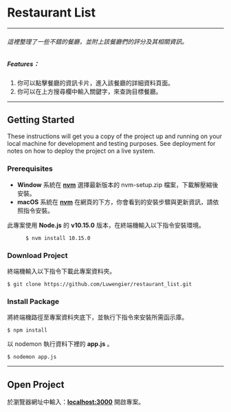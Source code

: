 # Restaurant List
---
###### 這裡整理了一些不錯的餐廳，並附上該餐廳們的評分及其相關資訊。
##### Features：
1. 你可以點擊餐廳的資訊卡片，進入該餐廳的詳細資料頁面。
2. 你可以在上方搜尋欄中輸入關鍵字，來查詢目標餐廳。

---
## Getting Started

These instructions will get you a copy of the project up and running on your local machine for development and testing purposes. See deployment for notes on how to deploy the project on a live system.


### Prerequisites

+ __Window__ 系統在 __[nvm](https://github.com/coreybutler/nvm-windows/releases)__ 選擇最新版本的 nvm-setup.zip 檔案，下載解壓縮後安裝。
+ __macOS__ 系統在 __[nvm](https://github.com/creationix/nvm)__ 在網頁的下方，你會看到的安裝步驟與更新資訊，請依照指令安裝。

此專案使用 __Node.js__ 的 __v10.15.0__ 版本，在終端機輸入以下指令安裝環境。
```
      $ nvm install 10.15.0
```

### Download Project
終端機輸入以下指令下載此專案資料夾。
```
$ git clone https://github.com/Luwengier/restaurant_list.git
```
### Install Package
將終端機路徑至專案資料夾底下，並執行下指令來安裝所需函示庫。
```
$ npm install
```

以 nodemon 執行資料下裡的 __app.js__ 。
```
$ nodemon app.js
```
---
## Open Project
於瀏覽器網址中輸入：__[localhost:3000](localhost:3000)__ 開啟專案。


